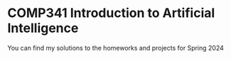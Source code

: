 # COMP341 Introduction to Artificial Intelligence 

You can find my solutions to the homeworks and projects for Spring 2024
